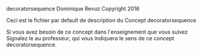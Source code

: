 decoratorsequence
Dominique Revuz Copyright 2016

Ceci est le fichier par default de description du Concept decoratorsequence

Si vous avez besoin de ce concept dans l'enseignement que vous suivez
 Signalez le au professeur, qui vous indiquera le sens de ce concept decoratorsequence.
